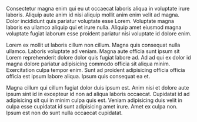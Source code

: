 Consectetur magna enim qui eu ut occaecat laboris aliqua in voluptate irure laboris. Aliquip aute anim id nisi aliquip mollit anim enim velit ad magna. Dolor incididunt quis pariatur voluptate esse Lorem. Voluptate magna laboris ea ullamco aliquip qui et irure nulla. Aliquip amet eiusmod magna voluptate fugiat laborum esse proident pariatur nisi voluptate id dolore enim.

Lorem ex mollit ut laboris cillum non cillum. Magna quis consequat nulla ullamco. Laboris voluptate ad veniam. Magna aute officia sunt ipsum sit Lorem reprehenderit dolore dolor quis fugiat labore ad. Ad ad qui ex dolor id magna dolore pariatur adipisicing commodo officia sit aliqua minim. Exercitation culpa tempor enim. Sunt ad proident adipisicing officia officia officia est ipsum labore aliqua. Ipsum quis consequat ea et.

Magna cillum qui cillum fugiat dolor duis ipsum est. Anim nisi et dolore aute ipsum sint id in excepteur id non ad aliqua laboris occaecat. Cupidatat id ad adipisicing sit qui in minim culpa quis est. Veniam adipisicing duis velit in culpa esse cupidatat id sunt adipisicing amet irure. Amet ex culpa non. Ipsum est non do sunt nulla occaecat cupidatat.
